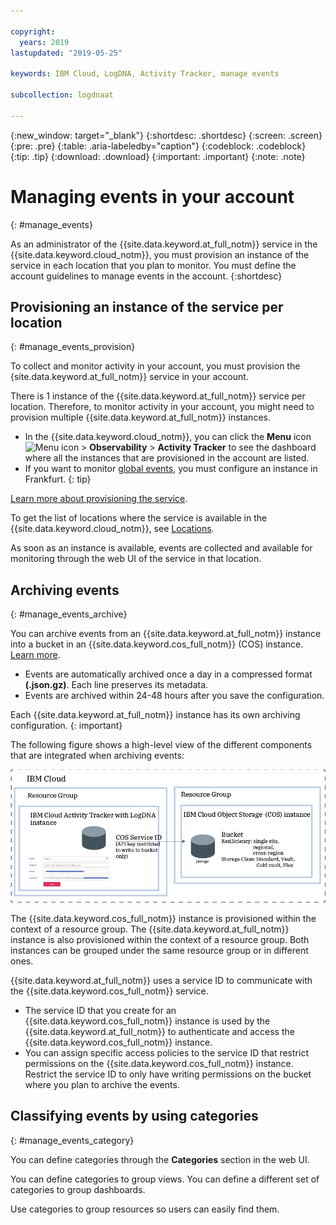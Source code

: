 ```yaml
---

copyright:
  years: 2019
lastupdated: "2019-05-25"

keywords: IBM Cloud, LogDNA, Activity Tracker, manage events

subcollection: logdnaat

---
```


{:new_window: target="_blank"}
{:shortdesc: .shortdesc}
{:screen: .screen}
{:pre: .pre}
{:table: .aria-labeledby="caption"}
{:codeblock: .codeblock}
{:tip: .tip}
{:download: .download}
{:important: .important}
{:note: .note}


# Managing events in your account
{: #manage_events}

As an administrator of the {{site.data.keyword.at_full_notm}} service in the {{site.data.keyword.cloud_notm}}, you must provision an instance of the service in each location that you plan to monitor. You must define the account guidelines to manage events in the account.
{:shortdesc}


## Provisioning an instance of the service per location
{: #manage_events_provision}

To collect and monitor activity in your account, you must provision the {site.data.keyword.at_full_notm}} service in your account. 

There is 1 instance of the {{site.data.keyword.at_full_notm}} service per location. Therefore, to monitor activity in your account, you might need to provision multiple {{site.data.keyword.at_full_notm}} instances. 

* In the {{site.data.keyword.cloud_notm}}, you can click the **Menu** icon ![Menu icon](../icons/icon_hamburger.svg) > **Observability** > **Activity Tracker** to see the dashboard where all the instances that are provisioned in the account are listed. 
* If you want to monitor [global events](/docs/services/Activity-Tracker-with-LogDNA?topic=logdnaat-monitor_events#mon_def_global), you must configure an instance in Frankfurt. 
{: tip}

[Learn more about provisioning the service](/docs/services/Activity-Tracker-with-LogDNA?topic=logdnaat-provision).

To get the list of locations where the service is available in the {{site.data.keyword.cloud_notm}}, see [Locations](/docs/services/Activity-Tracker-with-LogDNA?topic=logdnaat-regions).

As soon as an instance is available, events are collected and available for monitoring through the web UI of the service in that location.



## Archiving events
{: #manage_events_archive}

You can archive events from an {{site.data.keyword.at_full_notm}} instance into a bucket in an {{site.data.keyword.cos_full_notm}} (COS) instance. [Learn more](/docs/services/Activity-Tracker-with-LogDNA?topic=logdnaat-archiving).

* Events are automatically archived once a day in a compressed format **(.json.gz)**. Each line preserves its metadata.
* Events are archived within 24-48 hours after you save the configuration. 

Each {{site.data.keyword.at_full_notm}} instance has its own archiving configuration.
{: important}

The following figure shows a high-level view of the different components that are integrated when archiving events:

![High-level view archiving events](images/archive.png "High-level view archiving events")

The {{site.data.keyword.cos_full_notm}} instance is provisioned within the context of a resource group. The {{site.data.keyword.at_full_notm}} instance is also provisioned within the context of a resource group. Both instances can be grouped under the same resource group or in different ones. 

{{site.data.keyword.at_full_notm}} uses a service ID to communicate with the {{site.data.keyword.cos_full_notm}} service.
* The service ID that you create for an {{site.data.keyword.cos_full_notm}} instance is used by the {{site.data.keyword.at_full_notm}} to authenticate and access the {{site.data.keyword.cos_full_notm}} instance. 
* You can assign specific access policies to the service ID that restrict permissions on the {{site.data.keyword.cos_full_notm}} instance. Restrict the service ID to only have writing permissions on the bucket where you plan to archive the events.


## Classifying events by using categories
{: #manage_events_category}

You can define categories through the **Categories** section in the web UI. 

You can define categories to group views. You can define a different set of categories to group dashboards.

Use categories to group resources so users can easily find them. 






